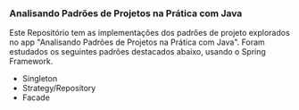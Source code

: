 ### Analisando Padrões de Projetos na Prática com Java

Este Repositório tem as implementações dos padrões de projeto explorados no app "Analisando Padrões de Projetos na Prática com Java". Foram estudados os seguintes padrões destacados abaixo, usando o Spring Framework.

- Singleton
- Strategy/Repository
- Facade
